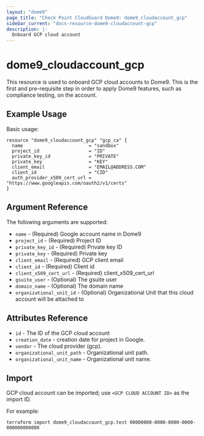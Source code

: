 ```yaml
---
layout: "dome9"
page_title: "Check Point CloudGuard Dome9: dome9_cloudaccount_gcp"
sidebar_current: "docs-resource-dome9-cloudaccount-gcp"
description: |-
  Onboard GCP cloud account
---
```


# dome9_cloudaccount_gcp

This resource is used to onboard GCP cloud accounts to Dome9. This is the first and pre-requisite step in order to apply  Dome9 features, such as compliance testing, on the account.

## Example Usage

Basic usage:

```hcl
resource "dome9_cloudaccount_gcp" "gcp_ca" {
  name                        = "sandbox"
  project_id                  = "ID"
  private_key_id              = "PRIVATE"
  private_key                 = "KEY"
  client_email                = "EMAIL@ADDRESS.COM"
  client_id                   = "CID"
  auth_provider_x509_cert_url = "https://www.googleapis.com/oauth2/v1/certs"
}

```

## Argument Reference

The following arguments are supported:

* `name` - (Required) Google account name in Dome9
* `project_id` - (Required) Project ID
* `private_key_id` - (Required) Private key ID
* `private_key` - (Required) Private key
* `client_email` - (Required) GCP client email
* `client_id` - (Required) Client id
* `client_x509_cert_url` - (Required) client_x509_cert_url
* `gsuite_user` - (Optional) The gsuite user
* `domain_name` - (Optional) The domain name
* `organizational_unit_id` - (Optional) Organizational Unit that this cloud account will be attached to

## Attributes Reference

* `id` - The ID of the GCP cloud account
* `creation_date` - creation date for project in Google.
* `vendor` - The cloud provider (gcp).
* `organizational_unit_path` - Organizational unit path.
* `organizational_unit_name` - Organizational unit name.

## Import

GCP cloud account can be imported; use `<GCP CLOUD ACCOUNT ID>` as the import ID. 

For example:

```shell
terraform import dome9_cloudaccount_gcp.test 00000000-0000-0000-0000-000000000000
```
